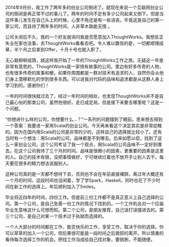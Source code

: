 ﻿2014年9月份，我工作了两年多的创业公司倒闭了。就现在来说一个互联网创业公司的倒闭是再正常不过的事儿了。两年的时间不定有多少公司起来又倒下。但是当这件事儿发生在自己头上的时候，心里不免还是有一些沮丧。毕竟这是自己的第一家公司，而且待了两年多的时间，人非草木孰能无情 。

公司关闭后不久，我的一个好友就询问我是否愿意加入ThoughtWorks。我想反正失业在家也没事，去ThoughtWorks看看去吧。令人难以置信的是，一切都顺理成章，半个月之后拿到Offer，十月十号也就入职了。

无心栽柳柳成荫，就这样我开始了一年的ThoughtWorks工作之旅。无疑这一年是非常有意思的，ThoughtWorks是一家很有故事的公司。里边有好多传奇的人物，也有很多传奇的故事和梗。如果你周围都是一群对技术有追求的人，自然你会从他们身上潜移默化的学到很多东西。可以说我对代码的品味和追求都是从这群人身上学习到的。感谢你们！

一年的时间很快就过去了，经过一年时间的相处，也发现ThoughtWorks并不是自己最心怡的那类公司，虽然他很好。走已成定局，但是接下来要去哪里呢？这是一个问题。

“你想进什么样的公司，你想要什么…？”一系列的问题摆到了眼前。思来想去得到一个答案：我要进一家用Scala的创业公司。今天再来看这个决定其实是非常幼稚的。因为在国内用Scala的公司是非常的少的，这样自己的选择就比较小了。还有当时有一个想法：用Scala的公司，品味都差不到哪去。后来如愿以偿，找到了这么一家创业公司。这个公司考证了我一个观点，用Scala的公司品味不一定好到哪去。在这个公司我待了三个月的时间。品味是很微小的因素，更重要的因素是这里的人。自己的技术有限，没把事情做好，宁可继续烂着也不放开手让别人去干。每天要花很多的精力想法说服别人。

这种公司真的是一天都不想待下去，否则也不会在年前直接裸辞。离过年大概还有一个月的时间，这段时间也没闲着，学了学Spark，Haskell。同时也花了不少时间在新工作的选择上。年后顺利加入了5miles。

毕业将近四年的时间，四份工作。但是前三份工作都不是真正意义上自己选择的公司。第一个公司，是自己急需一份工作的情况下找到的。一个工作机会对一个应届毕业生意味这什么可想而知。第二个公司，是朋友推荐，自己误打误撞进去的。第三个公司，是自己对某一个技术过于执拗而选择的。

一个人大部分的时间都在工作，能否快乐的工作，享受工作，取决于你的选择。你可以草草的加入一个公司，但后果很可能是一段时间之后狼狈的离开。所以慎重的看待每次选择工作的机会。把找工作当成给自己找对象，要挑剔，不能随便。